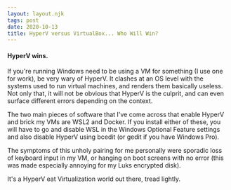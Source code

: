 ```yaml
---
layout: layout.njk
tags: post
date: 2020-10-13
title: HyperV versus VirtualBox... Who Will Win? 
---
```


#### HyperV wins.

If you're running Windows need to be using a VM for something (I use one for work), be very wary of HyperV. It clashes at an OS level with the systems used to run virtual machines, and renders them basically useless. Not only that, it will not be obvious that HyperV is the culprit, and can even surface different errors depending on the context.

The two main pieces of software that I've come across that enable HyperV and brick my VMs are WSL2 and Docker. If you install either of these, you will have to go and disable WSL in the Windows Optional Feature <insert ref> settings and also disable HyperV using bcedit (or gedit if you have Windows Pro)<insert ref>.

The symptoms of this unholy pairing for me personally were sporadic loss of keyboard input in my VM, or hanging on boot screens with no error (this was made especially annoying for my Luks encrypted disk).

It's a HyperV eat Virtualization world out there, tread lightly. 
